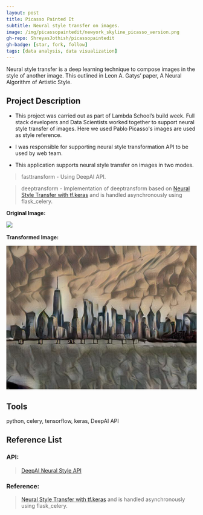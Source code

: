 ```yaml
---
layout: post
title: Picasso Painted It
subtitle: Neural style transfer on images.
image: /img/picassopaintedit/newyork_skyline_picasso_version.png
gh-repo: ShreyasJothish/picassopaintedit
gh-badge: [star, fork, follow]
tags: [data analysis, data visualization]
---
```


Neural style transfer is a deep learning technique to compose images in the style of another image. This outlined in Leon A. Gatys’ paper, A Neural Algorithm of Artistic Style.

## Project Description

* This project was carried out as part of Lambda School’s build week. Full stack developers and Data Scientists worked together to support neural style transfer of images.
Here we used Pablo Picasso's images are used as style reference.

* I was responsible for supporting neural style transformation API to be used by web team.

* This application supports neural style transfer on images in two modes.

> fasttransform - Using DeepAI API.

> deeptransform - Implementation of deeptransform based on [Neural Style Transfer with tf.keras](https://colab.research.google.com/github/tensorflow/models/blob/master/research/nst_blogpost/4_Neural_Style_Transfer_with_Eager_Execution.ipynb) and is handled asynchronously using flask_celery.

**Original Image:**

![](/img/picassopaintedit/newyork_skyline.png)

**Transformed Image:**

![](/img/picassopaintedit/newyork_skyline_picasso_version.png)

## Tools
python, celery, tensorflow, keras, DeepAI API

## Reference List

### API:

> [DeepAI Neural Style API](https://deepai.org/api-docs/#neural-style)

### Reference:

> [Neural Style Transfer with tf.keras](https://colab.research.google.com/github/tensorflow/models/blob/master/research/nst_blogpost/4_Neural_Style_Transfer_with_Eager_Execution.ipynb) and is handled asynchronously using flask_celery.


